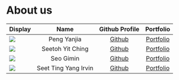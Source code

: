 # About us

Display | Name | Github Profile | Portfolio 
--------|:----:|:--------------:|:---------:
![](https://via.placeholder.com/100.png?text=Photo) | Peng Yanjia | [Github](https://github.com/yanjia1777) | [Portfolio](docs/team/yanjia1777.md)
![](https://via.placeholder.com/100.png?text=Photo) | Seetoh Yit Ching | [Github](https://github.com/yitching) | [Portfolio](docs/team/yitching.md)
![](https://via.placeholder.com/100.png?text=Photo) | Seo Gimin | [Github](https://github.com/pos0414) | [Portfolio](docs/team/pos0414.md)
![](https://via.placeholder.com/100.png?text=Photo) | Seet Ting Yang Irvin | [Github](https://github.com/irvinseet) | [Portfolio](docs/team/irvinseet.md)
